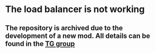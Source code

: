 # The load balancer is not working

## The repository is archived due to the development of a new mod. All details can be found in the [TG group](https://t.me/+Z6pJHzrvrMEyMDYy)
